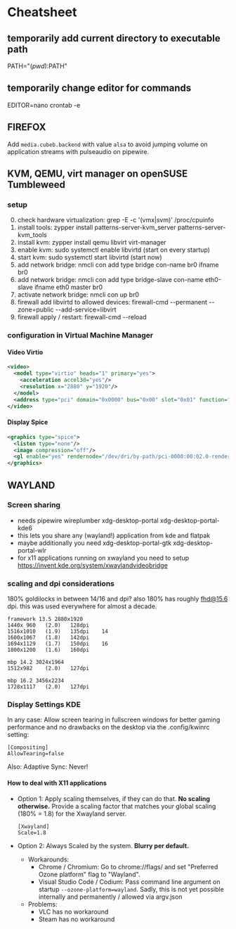# Cheatsheet

## temporarily add current directory to executable path

PATH="$(pwd):$PATH"

## temporarily change editor for commands

EDITOR=nano crontab -e

## FIREFOX

Add `media.cubeb.backend` with value `alsa` to avoid jumping volume on application streams with pulseaudio on pipewire.

## KVM, QEMU, virt manager on openSUSE Tumbleweed

### setup

0. check hardware virtualization:  grep -E -c '(vmx|svm)' /proc/cpuinfo
1. install tools: zypper install patterns-server-kvm_server patterns-server-kvm_tools
2. install kvm: zypper install qemu libvirt virt-manager
3. enable kvm: sudo systemctl enable libvirtd (start on every startup)
4. start kvm: sudo systemctl start libvirtd (start now)
5. add network bridge: nmcli con add type bridge con-name br0 ifname br0
6. add network bridge: nmcli con add type bridge-slave con-name eth0-slave ifname eth0 master br0
7. activate network bridge: nmcli con up br0
8. firewall add libvirtd to allowed devices: firewall-cmd --permanent --zone=public --add-service=libvirt
9. firewall apply / restart: firewall-cmd --reload

### configuration in Virtual Machine Manager

#### Video Virtio

```xml
<video>
  <model type="virtio" heads="1" primary="yes">
    <acceleration accel3d="yes"/>
    <resolution x="2880" y="1920"/>
  </model>
  <address type="pci" domain="0x0000" bus="0x00" slot="0x01" function="0x0"/>
</video>
```

#### Display Spice

```xml
<graphics type="spice">
  <listen type="none"/>
  <image compression="off"/>
  <gl enable="yes" rendernode="/dev/dri/by-path/pci-0000:00:02.0-render"/>
</graphics>
```

## WAYLAND

### Screen sharing

- needs pipewire wireplumber xdg-desktop-portal xdg-desktop-portal-kde6
- this lets you share any (wayland!) application from kde and flatpak
- maybe additionally you need xdg-desktop-portal-gtk xdg-desktop-portal-wlr
- for x11 applications running on xwayland you need to setup <https://invent.kde.org/system/xwaylandvideobridge>

### scaling and dpi considerations

180% goldilocks in between 14/16 and dpi? also 180% has roughly fhd@15.6 dpi. this was used everywhere for almost a decade.

```plaintext
framework 13.5 2880x1920
1440x 960   (2.0)   128dpi
1516x1010   (1.9)   135dpi    14
1600x1067   (1.8)   142dpi
1694x1129   (1.7)   150dpi    16
1800x1200   (1.6)   160dpi

mbp 14.2 3024x1964
1512x982    (2.0)   127dpi

mbp 16.2 3456x2234
1728x1117   (2.0)   127dpi
```

### Display Settings KDE

In any case: Allow screen tearing in fullscreen windows for better gaming performance and no drawbacks on the desktop via the .config/kwinrc setting:
```
[Compositing]
AllowTearing=false
```

Also: Adaptive Sync: Never!

#### How to deal with X11 applications

- Option 1: Apply scaling themselves, if they can do that. **No scaling otherwise.** Provide a scaling factor that matches your global scaling (180% = 1.8) for the Xwayland server.
  ```
  [Xwayland]
  Scale=1.8
  ```

- Option 2: Always Scaled by the system. **Blurry per default.**
  - Workarounds:
    - Chrome / Chromium: Go to chrome://flags/ and set "Preferred Ozone platform" flag to "Wayland".
    - Visual Studio Code / Codium: Pass command line argument on startup `--ozone-platform=wayland`. Sadly, this is not yet possible internally and permanently / allowed via argv.json
  - Problems:
    - VLC has no workaround
    - Steam has no workaround
